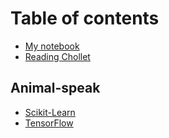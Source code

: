 # Table of contents

* [My notebook](README.md)
* [Reading Chollet](reading-chollet.md)

## Animal-speak

* [Scikit-Learn](animal-speak/scikit-learn.md)
* [TensorFlow](animal-speak/tensorflow.md)

